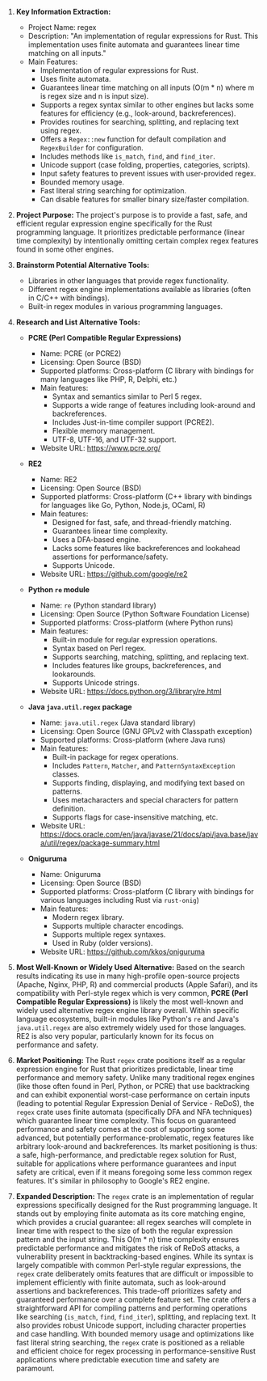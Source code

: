 1.  **Key Information Extraction:**
    *   Project Name: regex
    *   Description: "An implementation of regular expressions for Rust. This implementation uses finite automata and guarantees linear time matching on all inputs."
    *   Main Features:
        *   Implementation of regular expressions for Rust.
        *   Uses finite automata.
        *   Guarantees linear time matching on all inputs (O(m * n) where m is regex size and n is input size).
        *   Supports a regex syntax similar to other engines but lacks some features for efficiency (e.g., look-around, backreferences).
        *   Provides routines for searching, splitting, and replacing text using regex.
        *   Offers a `Regex::new` function for default compilation and `RegexBuilder` for configuration.
        *   Includes methods like `is_match`, `find`, and `find_iter`.
        *   Unicode support (case folding, properties, categories, scripts).
        *   Input safety features to prevent issues with user-provided regex.
        *   Bounded memory usage.
        *   Fast literal string searching for optimization.
        *   Can disable features for smaller binary size/faster compilation.

2.  **Project Purpose:**
    The project's purpose is to provide a fast, safe, and efficient regular expression engine specifically for the Rust programming language. It prioritizes predictable performance (linear time complexity) by intentionally omitting certain complex regex features found in some other engines.

3.  **Brainstorm Potential Alternative Tools:**
    *   Libraries in other languages that provide regex functionality.
    *   Different regex engine implementations available as libraries (often in C/C++ with bindings).
    *   Built-in regex modules in various programming languages.

4.  **Research and List Alternative Tools:**

    *   **PCRE (Perl Compatible Regular Expressions)**
        *   Name: PCRE (or PCRE2)
        *   Licensing: Open Source (BSD)
        *   Supported platforms: Cross-platform (C library with bindings for many languages like PHP, R, Delphi, etc.)
        *   Main features:
            *   Syntax and semantics similar to Perl 5 regex.
            *   Supports a wide range of features including look-around and backreferences.
            *   Includes Just-in-time compiler support (PCRE2).
            *   Flexible memory management.
            *   UTF-8, UTF-16, and UTF-32 support.
        *   Website URL: https://www.pcre.org/

    *   **RE2**
        *   Name: RE2
        *   Licensing: Open Source (BSD)
        *   Supported platforms: Cross-platform (C++ library with bindings for languages like Go, Python, Node.js, OCaml, R)
        *   Main features:
            *   Designed for fast, safe, and thread-friendly matching.
            *   Guarantees linear time complexity.
            *   Uses a DFA-based engine.
            *   Lacks some features like backreferences and lookahead assertions for performance/safety.
            *   Supports Unicode.
        *   Website URL: https://github.com/google/re2

    *   **Python `re` module**
        *   Name: `re` (Python standard library)
        *   Licensing: Open Source (Python Software Foundation License)
        *   Supported platforms: Cross-platform (where Python runs)
        *   Main features:
            *   Built-in module for regular expression operations.
            *   Syntax based on Perl regex.
            *   Supports searching, matching, splitting, and replacing text.
            *   Includes features like groups, backreferences, and lookarounds.
            *   Supports Unicode strings.
        *   Website URL: https://docs.python.org/3/library/re.html

    *   **Java `java.util.regex` package**
        *   Name: `java.util.regex` (Java standard library)
        *   Licensing: Open Source (GNU GPLv2 with Classpath exception)
        *   Supported platforms: Cross-platform (where Java runs)
        *   Main features:
            *   Built-in package for regex operations.
            *   Includes `Pattern`, `Matcher`, and `PatternSyntaxException` classes.
            *   Supports finding, displaying, and modifying text based on patterns.
            *   Uses metacharacters and special characters for pattern definition.
            *   Supports flags for case-insensitive matching, etc.
        *   Website URL: https://docs.oracle.com/en/java/javase/21/docs/api/java.base/java/util/regex/package-summary.html

    *   **Oniguruma**
        *   Name: Oniguruma
        *   Licensing: Open Source (BSD)
        *   Supported platforms: Cross-platform (C library with bindings for various languages including Rust via `rust-onig`)
        *   Main features:
            *   Modern regex library.
            *   Supports multiple character encodings.
            *   Supports multiple regex syntaxes.
            *   Used in Ruby (older versions).
        *   Website URL: https://github.com/kkos/oniguruma

5.  **Most Well-Known or Widely Used Alternative:**
    Based on the search results indicating its use in many high-profile open-source projects (Apache, Nginx, PHP, R) and commercial products (Apple Safari), and its compatibility with Perl-style regex which is very common, **PCRE (Perl Compatible Regular Expressions)** is likely the most well-known and widely used alternative regex engine library overall. Within specific language ecosystems, built-in modules like Python's `re` and Java's `java.util.regex` are also extremely widely used for those languages. RE2 is also very popular, particularly known for its focus on performance and safety.

6.  **Market Positioning:**
    The Rust `regex` crate positions itself as a regular expression engine for Rust that prioritizes predictable, linear time performance and memory safety. Unlike many traditional regex engines (like those often found in Perl, Python, or PCRE) that use backtracking and can exhibit exponential worst-case performance on certain inputs (leading to potential Regular Expression Denial of Service - ReDoS), the `regex` crate uses finite automata (specifically DFA and NFA techniques) which guarantee linear time complexity. This focus on guaranteed performance and safety comes at the cost of supporting some advanced, but potentially performance-problematic, regex features like arbitrary look-around and backreferences. Its market positioning is thus: a safe, high-performance, and predictable regex solution for Rust, suitable for applications where performance guarantees and input safety are critical, even if it means foregoing some less common regex features. It's similar in philosophy to Google's RE2 engine.

7.  **Expanded Description:**
    The `regex` crate is an implementation of regular expressions specifically designed for the Rust programming language. It stands out by employing finite automata as its core matching engine, which provides a crucial guarantee: all regex searches will complete in linear time with respect to the size of both the regular expression pattern and the input string. This O(m * n) time complexity ensures predictable performance and mitigates the risk of ReDoS attacks, a vulnerability present in backtracking-based engines. While its syntax is largely compatible with common Perl-style regular expressions, the `regex` crate deliberately omits features that are difficult or impossible to implement efficiently with finite automata, such as look-around assertions and backreferences. This trade-off prioritizes safety and guaranteed performance over a complete feature set. The crate offers a straightforward API for compiling patterns and performing operations like searching (`is_match`, `find`, `find_iter`), splitting, and replacing text. It also provides robust Unicode support, including character properties and case handling. With bounded memory usage and optimizations like fast literal string searching, the `regex` crate is positioned as a reliable and efficient choice for regex processing in performance-sensitive Rust applications where predictable execution time and safety are paramount.